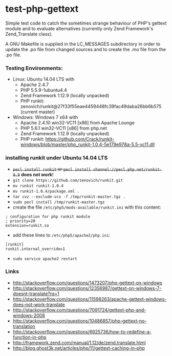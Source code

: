 test-php-gettext
================

Simple test code to catch the sometimes strange behaviour of PHP's gettext module
and to evaluate alternatives (currently only Zend Framework's Zend_Translate class).

A GNU Makefile is supplied in the LC_MESSAGES subdirectory in order to update the
.po file from changed sources and to create the .mo file from the .po file.

### Testing Environments: ###
  - Linux: Ubuntu 14.04 LTS with
    - Apache 2.4.7
    - PHP 5.5.9-1ubuntu4.4
    - Zend Framework 1.12.9 (locally unpacked)
    - PHP runkit: zenovich/runkit@27f33f55eae4459448fc39fac49daba26bb6b575 (current master)
  - Windows: Windows 7 x64 with
    - Apache 2.4.10 win32-VC11 [x86] from Apache Lounge
    - PHP 5.6.1 win32-VC11 [x86] from php.net
    - Zend Framework 1.12.9 (locally unpacked)
    - PHP runkit: https://github.com/Crack/runkit-windows/blob/master/php_runkit-1.0.4-5e179e978a-5.5-vc11.dll

### installing runkit under Ubuntu 14.04 LTS ###
 - ~~`pecl install runkit` or `pecl install channel://pecl.php.net/runkit-0.9`~~ **does not work**!
 - `git clone https://github.com/zenovich/runkit.git`
 - `mv runkit runkit-1.0.4`
 - `mv runkit-1.0.4/package.xml .`
 - `tar cvz --exclude-vcs -f /tmp/runkit-master.tgz .`
 - `sudo pecl install /tmp/runkit-master.tgz`
 - create the file `/etc/php5/mods-available/runkit.ini` with this content:
 
```
; configuration for php runkit module
; priority=20
extension=runkit.so
```

  - add these lines to `/etc/php5/apache2/php.ini`:

```
[runkit]
runkit.internal_override=1
```
 - `sudo service apache2 restart`

### Links ###
 - http://stackoverflow.com/questions/1473207/php-gettext-on-windows
 - http://stackoverflow.com/questions/12356987/gettext-on-windows-7-doesnt-translate?rq=1
 - http://stackoverflow.com/questions/11598263/apache-gettext-windows-does-not-work-translate
 - http://stackoverflow.com/questions/7091724/gettext-php-and-windows-2008
 - http://stackoverflow.com/questions/10486857/php-gettext-no-translation
 - http://stackoverflow.com/questions/6925736/how-to-redefine-a-function-in-php
 - http://framework.zend.com/manual/1.12/de/zend.translate.html
 - http://blog.ghost3k.net/articles/php/11/gettext-caching-in-php

